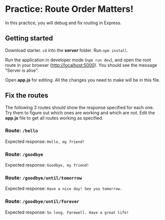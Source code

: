 # Practice: Route Order Matters!

In this practice, you will debug and fix routing in Express.

## Getting started

Download starter. `cd` into the __server__ folder. Run `npm install`.

Run the application in developer mode (`npm run dev`), and open the root route
in your browser ([http://localhost:5000]). You should see the message "Server 
is alive".

Open __app.js__ for editing. All the changes you need to make will be in this 
file.

## Fix the routes

The following 3 routes should show the response specified for each one. Try
them to figure out which ones are working and which are not. Edit the __app.js__
file to get all routes working as specified.

### Route: `/hello`

Expected response: `Hello, my friend!`

### Route: `/goodbye`

Expected response: `Goodbye, my friend!`

### Route: `/goodbye/until/tomorrow`

Expected response: `Have a nice day! See you tomorrow.`

### Route: `/goodbye/until/forever`

Expected response: `So long. Farewell. Have a great life!`



[http://localhost:5000]: http://localhost:5000